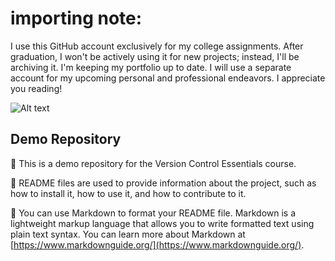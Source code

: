 # importing note: 
I use this GitHub account exclusively for my college assignments.  After graduation, I won't be actively using it for new projects; instead, I'll be archiving it.  I'm keeping my portfolio up to date.  I will use a separate account for my upcoming personal and professional endeavors.  I appreciate you reading!


![Alt text](https://avatars.githubusercontent.com/u/229539361?v=4&size=64)



















## Demo Repository

🚀 This is a demo repository for the Version Control Essentials course.

🧠 README files are used to provide information about the project, such as how to install it, how to use it, and how to contribute to it.

🔻 You can use Markdown to format your README file. Markdown is a lightweight markup language that allows you to write formatted text using plain text syntax. You can learn more about Markdown at [https://www.markdownguide.org/](https://www.markdownguide.org/).
